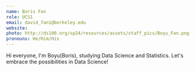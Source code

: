 ```yaml
---
name: Boris Fan
role: UCS1
email: david_fan1@berkeley.edu
website:
photo: http://ds100.org/sp24/resources/assets/staff_pics/Boyu_Fan.png
pronouns: He/Him/His
---
```


Hi everyone, I'm Boyu(Boris), studying Data Science and Statistics. Let's embrace the possibilities in Data Science!
